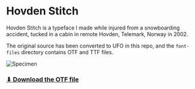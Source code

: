 # Hovden Stitch

Hovden Stitch is a typeface I made while injured from a snowboarding accident,
tucked in a cabin in remote Hovden, Telemark, Norway in 2002.

The original source has been converted to UFO in this repo,
and the `font-files` directory contains OTF and TTF files.

![Specimen](specimen1.png)

### [⬇︎ Download the OTF file](https://raw.githubusercontent.com/rsms/hovden-stitch/master/font-files/HovdenStitch-Regular.otf)
